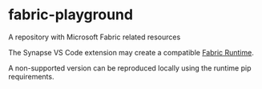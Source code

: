# fabric-playground
A repository with Microsoft Fabric related resources

The Synapse VS Code extension may create a compatible [Fabric Runtime](https://learn.microsoft.com/en-us/fabric/data-engineering/runtime).

A non-supported version can be reproduced locally using the runtime pip requirements.
